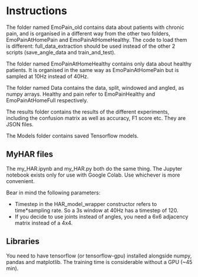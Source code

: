 # Instructions

The folder named EmoPain_old contains data about patients with chronic pain,
and is organised in a different way from the other two folders, EmoPainAtHomePain
and EmoPainAtHomeHealthy. The code to load them is different: full_data_extraction
should be used instead of the other 2 scripts (save_angle_data and 
train_and_test). 

The folder named EmoPainAtHomeHealthy contains only data about healthy patients.
It is organised in the same way as EmoPainAtHomePain but is sampled at
10Hz instead of 40Hz.

The folder named Data contains the data, split, windowed and angled, as numpy arrays.
Healthy and pain refer to EmoPainHealthy and EmoPainAtHomeFull respectively.

The results folder contains the results of the different experiments,
including the confusion matrix as well as accuracy, F1 score etc. They are JSON files.

The Models folder contains saved Tensorflow models.

## MyHAR files

The my_HAR.ipynb and my_HAR.py both do the same thing. The Jupyter notebook exists only for use with Google Colab.
Use whichever is more convenient.

Bear in mind the following parameters:

* Timestep in the HAR_model_wrapper constructor refers to time*sampling rate. So a 3s window at 40Hz has a timestep of 120.
* If you decide to use joints instead of angles, you need a 6x6 adjacency matrix instead of a 4x4.


## Libraries

You need to have tensorflow (or tensorflow-gpu)
installed alongside numpy, pandas and matplotlib. The training time is considerable without a GPU (~45 min).
